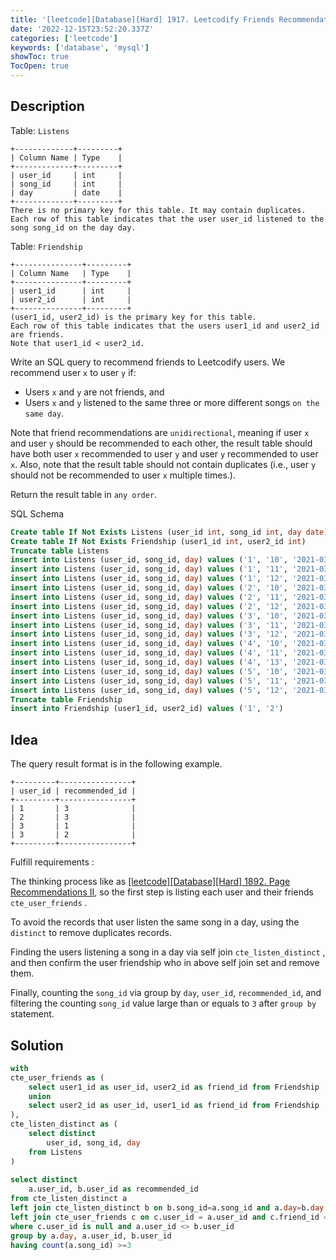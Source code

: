 ```yaml
---
title: '[leetcode][Database][Hard] 1917. Leetcodify Friends Recommendations'
date: '2022-12-15T23:52:20.337Z'
categories: ['leetcode']
keywords: ['database', 'mysql']
showToc: true
TocOpen: true
---
```


## Description

Table: `Listens`
```
+-------------+---------+  
| Column Name | Type    |  
+-------------+---------+  
| user_id     | int     |  
| song_id     | int     |  
| day         | date    |  
+-------------+---------+  
There is no primary key for this table. It may contain duplicates.  
Each row of this table indicates that the user user_id listened to the song song_id on the day day.
```

Table: `Friendship`
```
+---------------+---------+  
| Column Name   | Type    |  
+---------------+---------+  
| user1_id      | int     |  
| user2_id      | int     |  
+---------------+---------+  
(user1_id, user2_id) is the primary key for this table.  
Each row of this table indicates that the users user1_id and user2_id are friends.  
Note that user1_id < user2_id.
```

Write an SQL query to recommend friends to Leetcodify users. We recommend user `x` to user `y` if:

*   Users `x` and `y` are not friends, and
*   Users `x` and `y` listened to the same three or more different songs `on the same day`.

Note that friend recommendations are `unidirectional`, meaning if user `x` and user `y` should be recommended to each other, the result table should have both user `x` recommended to user `y` and user `y` recommended to user `x`. Also, note that the result table should not contain duplicates (i.e., user `y` should not be recommended to user `x` multiple times.).

Return the result table in `any order`.

SQL Schema
```sql
Create table If Not Exists Listens (user_id int, song_id int, day date)  
Create table If Not Exists Friendship (user1_id int, user2_id int)  
Truncate table Listens  
insert into Listens (user_id, song_id, day) values ('1', '10', '2021-03-15')  
insert into Listens (user_id, song_id, day) values ('1', '11', '2021-03-15')  
insert into Listens (user_id, song_id, day) values ('1', '12', '2021-03-15')  
insert into Listens (user_id, song_id, day) values ('2', '10', '2021-03-15')  
insert into Listens (user_id, song_id, day) values ('2', '11', '2021-03-15')  
insert into Listens (user_id, song_id, day) values ('2', '12', '2021-03-15')  
insert into Listens (user_id, song_id, day) values ('3', '10', '2021-03-15')  
insert into Listens (user_id, song_id, day) values ('3', '11', '2021-03-15')  
insert into Listens (user_id, song_id, day) values ('3', '12', '2021-03-15')  
insert into Listens (user_id, song_id, day) values ('4', '10', '2021-03-15')  
insert into Listens (user_id, song_id, day) values ('4', '11', '2021-03-15')  
insert into Listens (user_id, song_id, day) values ('4', '13', '2021-03-15')  
insert into Listens (user_id, song_id, day) values ('5', '10', '2021-03-16')  
insert into Listens (user_id, song_id, day) values ('5', '11', '2021-03-16')  
insert into Listens (user_id, song_id, day) values ('5', '12', '2021-03-16')  
Truncate table Friendship  
insert into Friendship (user1_id, user2_id) values ('1', '2')
```
## Idea

The query result format is in the following example.
```
+---------+----------------+  
| user_id | recommended_id |  
+---------+----------------+  
| 1       | 3              |  
| 2       | 3              |  
| 3       | 1              |  
| 3       | 2              |  
+---------+----------------+
```
Fulfill requirements :

The thinking process like as [[leetcode][Database][Hard] 1892. Page Recommendations II](https://zhengwei-liu.medium.com/leetcode-database-hard-1892-page-recommendations-ii-eb2eb4ab3dc8?source=user_profile---------1----------------------------), so the first step is listing each user and their friends `cte_user_friends` .

To avoid the records that user listen the same song in a day, using the `distinct` to remove duplicates records.

Finding the users listening a song in a day via self join `cte_listen_distinct` , and then confirm the user friendship who in above self join set and remove them.

Finally, counting the `song_id` via group by `day`, `user_id`, `recommended_id`, and filtering the counting `song_id` value large than or equals to `3` after `group by` statement.

## Solution
```sql
with  
cte_user_friends as (  
    select user1_id as user_id, user2_id as friend_id from Friendship  
    union  
    select user2_id as user_id, user1_id as friend_id from Friendship  
),  
cte_listen_distinct as (  
    select distinct   
        user_id, song_id, day  
    from Listens  
)  
  
select distinct  
    a.user_id, b.user_id as recommended_id  
from cte_listen_distinct a  
left join cte_listen_distinct b on b.song_id=a.song_id and a.day=b.day  
left join cte_user_friends c on c.user_id = a.user_id and c.friend_id = b.user_id  
where c.user_id is null and a.user_id <> b.user_id  
group by a.day, a.user_id, b.user_id  
having count(a.song_id) >=3
``` 